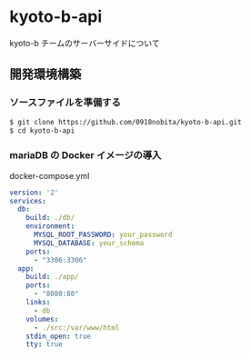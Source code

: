 # kyoto-b-api

kyoto-b チームのサーバーサイドについて

## 開発環境構築

### ソースファイルを準備する

```bash
$ git clone https://github.com/0918nobita/kyoto-b-api.git
$ cd kyoto-b-api
```

### mariaDB の Docker イメージの導入

docker-compose.yml

```yml
version: '2'
services:
  db:
    build: ./db/
    environment:
      MYSQL_ROOT_PASSWORD: your_password
      MYSQL_DATABASE: your_schema
    ports:
      - "3306:3306"
  app:
    build: ./app/
    ports:
      - "8080:80"
    links:
      - db
    volumes:
      - ./src:/var/www/html
    stdin_open: true
    tty: true
```
